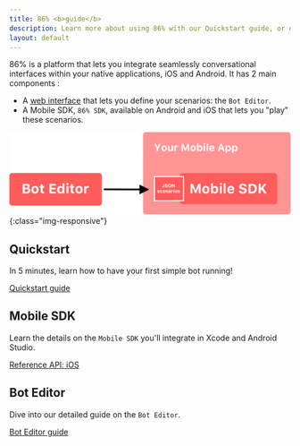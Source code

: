 ```yaml
---
title: 86% <b>guide</b>
description: Learn more about using 86% with our Quickstart guide, or dive into our detailed guides.
layout: default
---
```


86% is a platform that lets you integrate seamlessly conversational interfaces within your native applications, iOS and Android.
It has 2 main components :
* A [web interface](https://editor.86percent.co) that lets you define your scenarios: the `Bot Editor`.
* A Mobile SDK, `86% SDK`, available on Android and iOS that lets you "play" these scenarios.

![Global Architecture](/resources/global_architecture.png){:class="img-responsive"}

## Quickstart
In 5 minutes, learn how to have your first simple bot running!

[Quickstart guide](quickStart.md)

## Mobile SDK
Learn the details on the `Mobile SDK` you'll integrate in Xcode and Android Studio.

[Reference API: iOS](https://www.86percent.co/documentation/ios/)


## Bot Editor
Dive into our detailed guide on the `Bot Editor`.

[Bot Editor guide](editor.md)

